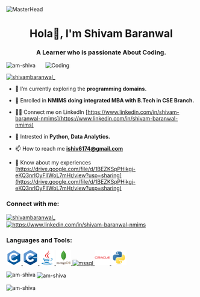 ![MasterHead](https://mir-s3-cdn-cf.behance.net/project_modules/max_1200/79731568097599.5b50bca477735.jpg)
<h1 align="center"> Hola👋, I'm Shivam Baranwal</h1>
<h3 align="center">A Learner who is passionate About Coding.</h3>
<img align="right" alt="Coding" width="400" src="https://cdn.dribbble.com/users/1059583/screenshots/4171367/coding-freak.gif">

<p align="left"> <img src="https://komarev.com/ghpvc/?username=am-shiva&label=Profile%20views&color=0e75b6&style=flat" alt="am-shiva" /> </p>

<p align="left"> <a href="https://twitter.com/shivambaranwal_" target="blank"><img src="https://img.shields.io/twitter/follow/shivambaranwal_?logo=twitter&style=for-the-badge" alt="shivambaranwal_" /></a> </p>

- 🔭 I’m currently exploring the **programming domains.**

- 🌱 Enrolled in **NMIMS doing integrated MBA with B.Tech in CSE Branch.**

- 👨‍💻 Connect me on LinkedIn [https://www.linkedin.com/in/shivam-baranwal-nmims](https://www.linkedin.com/in/shivam-baranwal-nmims)

- 💬 Intrested in **Python, Data Analytics.**

- 📫 How to reach me **ishiv6174@gmail.com**

- 📄 Know about my experiences [https://drive.google.com/file/d/1BEZKSpPHikgj-eKQ3nrlOyFlIWoL7mHr/view?usp=sharing](https://drive.google.com/file/d/1BEZKSpPHikgj-eKQ3nrlOyFlIWoL7mHr/view?usp=sharing)

<h3 align="left">Connect with me:</h3>
<p align="left">
<a href="https://twitter.com/shivambaranwal_" target="blank"><img align="center" src="https://raw.githubusercontent.com/rahuldkjain/github-profile-readme-generator/master/src/images/icons/Social/twitter.svg" alt="shivambaranwal_" height="30" width="40" /></a>
<a href="https://linkedin.com/in/https://www.linkedin.com/in/shivam-baranwal-nmims" target="blank"><img align="center" src="https://raw.githubusercontent.com/rahuldkjain/github-profile-readme-generator/master/src/images/icons/Social/linked-in-alt.svg" alt="https://www.linkedin.com/in/shivam-baranwal-nmims" height="30" width="40" /></a>
</p>

<h3 align="left">Languages and Tools:</h3>
<p align="left"> <a href="https://www.cprogramming.com/" target="_blank" rel="noreferrer"> <img src="https://raw.githubusercontent.com/devicons/devicon/master/icons/c/c-original.svg" alt="c" width="40" height="40"/> </a> <a href="https://www.w3schools.com/cpp/" target="_blank" rel="noreferrer"> <img src="https://raw.githubusercontent.com/devicons/devicon/master/icons/cplusplus/cplusplus-original.svg" alt="cplusplus" width="40" height="40"/> </a> <a href="https://www.java.com" target="_blank" rel="noreferrer"> <img src="https://raw.githubusercontent.com/devicons/devicon/master/icons/java/java-original.svg" alt="java" width="40" height="40"/> </a> <a href="https://www.mongodb.com/" target="_blank" rel="noreferrer"> <img src="https://raw.githubusercontent.com/devicons/devicon/master/icons/mongodb/mongodb-original-wordmark.svg" alt="mongodb" width="40" height="40"/> </a> <a href="https://www.microsoft.com/en-us/sql-server" target="_blank" rel="noreferrer"> <img src="https://www.svgrepo.com/show/303229/microsoft-sql-server-logo.svg" alt="mssql" width="40" height="40"/> </a> <a href="https://www.oracle.com/" target="_blank" rel="noreferrer"> <img src="https://raw.githubusercontent.com/devicons/devicon/master/icons/oracle/oracle-original.svg" alt="oracle" width="40" height="40"/> </a> <a href="https://www.python.org" target="_blank" rel="noreferrer"> <img src="https://raw.githubusercontent.com/devicons/devicon/master/icons/python/python-original.svg" alt="python" width="40" height="40"/> </a> </p>

<p><img align="left" src="https://github-readme-stats.vercel.app/api/top-langs?username=am-shiva&show_icons=true&locale=en&layout=compact" alt="am-shiva" /></p>

<p>&nbsp;<img align="center" src="https://github-readme-stats.vercel.app/api?username=am-shiva&show_icons=true&locale=en" alt="am-shiva" /></p>

<p><img align="center" src="https://github-readme-streak-stats.herokuapp.com/?user=am-shiva&" alt="am-shiva" /></p>
